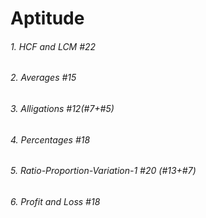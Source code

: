 # Aptitude
###### 1. HCF and LCM                       #22
###### 2. Averages                          #15
###### 3. Alligations                       #12(#7+#5)
###### 4. Percentages                       #18
###### 5. Ratio-Proportion-Variation-1      #20 (#13+#7)
###### 6. Profit and Loss                   #18